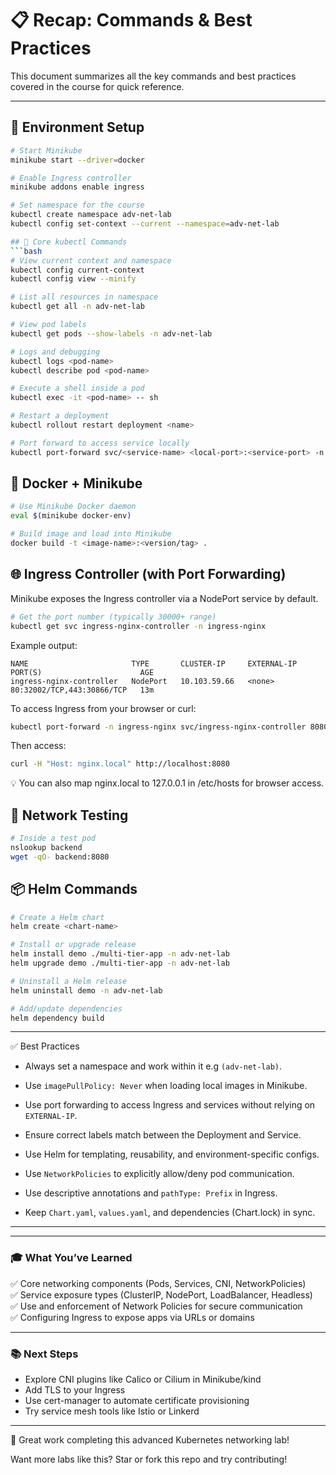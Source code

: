 # 📋 Recap: Commands & Best Practices

This document summarizes all the key commands and best practices covered in the course for quick reference.

---

## 🧰 Environment Setup

```bash
# Start Minikube
minikube start --driver=docker

# Enable Ingress controller
minikube addons enable ingress

# Set namespace for the course
kubectl create namespace adv-net-lab
kubectl config set-context --current --namespace=adv-net-lab

## 🔧 Core kubectl Commands
```bash
# View current context and namespace
kubectl config current-context
kubectl config view --minify

# List all resources in namespace
kubectl get all -n adv-net-lab

# View pod labels
kubectl get pods --show-labels -n adv-net-lab

# Logs and debugging
kubectl logs <pod-name>
kubectl describe pod <pod-name>

# Execute a shell inside a pod
kubectl exec -it <pod-name> -- sh

# Restart a deployment
kubectl rollout restart deployment <name>

# Port forward to access service locally
kubectl port-forward svc/<service-name> <local-port>:<service-port> -n <namespace>

```

## 🚀 Docker + Minikube
``` bash
# Use Minikube Docker daemon
eval $(minikube docker-env)

# Build image and load into Minikube
docker build -t <image-name>:<version/tag> .

```

## 🌐 Ingress Controller (with Port Forwarding)
Minikube exposes the Ingress controller via a NodePort service by default.

``` bash
# Get the port number (typically 30000+ range)
kubectl get svc ingress-nginx-controller -n ingress-nginx
```
Example output:

``` pgsql
NAME                       TYPE       CLUSTER-IP     EXTERNAL-IP   PORT(S)                      AGE
ingress-nginx-controller   NodePort   10.103.59.66   <none>        80:32002/TCP,443:30866/TCP   13m
```

To access Ingress from your browser or curl:

``` bash
kubectl port-forward -n ingress-nginx svc/ingress-nginx-controller 8080:80
```

Then access:
```bash
curl -H "Host: nginx.local" http://localhost:8080
```

💡 You can also map nginx.local to 127.0.0.1 in /etc/hosts for browser access.

## 🧪 Network Testing

``` bash
# Inside a test pod
nslookup backend
wget -qO- backend:8080
```

## 📦 Helm Commands
``` bash
# Create a Helm chart
helm create <chart-name>

# Install or upgrade release
helm install demo ./multi-tier-app -n adv-net-lab
helm upgrade demo ./multi-tier-app -n adv-net-lab

# Uninstall a Helm release
helm uninstall demo -n adv-net-lab

# Add/update dependencies
helm dependency build
```

---

✅ Best Practices
- Always set a namespace and work within it e.g ```(adv-net-lab)```.

- Use ```imagePullPolicy: Never``` when loading local images in Minikube.

- Use port forwarding to access Ingress and services without relying on ```EXTERNAL-IP```.

- Ensure correct labels match between the Deployment and Service.

- Use Helm for templating, reusability, and environment-specific configs.

- Use ```NetworkPolicies``` to explicitly allow/deny pod communication.

- Use descriptive annotations and ```pathType: Prefix``` in Ingress.

- Keep ```Chart.yaml```, ```values.yaml```, and dependencies (Chart.lock) in sync.


---

---

### 🎓 What You’ve Learned

✅ Core networking components (Pods, Services, CNI, NetworkPolicies)  
✅ Service exposure types (ClusterIP, NodePort, LoadBalancer, Headless)  
✅ Use and enforcement of Network Policies for secure communication  
✅ Configuring Ingress to expose apps via URLs or domains

---

### 📚 Next Steps

- Explore CNI plugins like Calico or Cilium in Minikube/kind
- Add TLS to your Ingress
- Use cert-manager to automate certificate provisioning
- Try service mesh tools like Istio or Linkerd

---

👏 Great work completing this advanced Kubernetes networking lab!

Want more labs like this? Star or fork this repo and try contributing!



